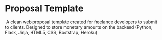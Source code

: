 # Proposal Template
<img src="https://media-exp1.licdn.com/dms/image/C562DAQFISrgpiliyuw/profile-treasury-image-shrink_1280_1280/0/1618687300187?e=1618855200&v=beta&t=wucX4VvZfnV4JO2UCEAt3Y776Tg5mk2w38JxCoXmSXA" alt="" />
A clean web proposal template created for freelance developers to submit to clients. Designed to store monetary amounts on the backend (Python, Flask, Jinja, HTML5, CSS, Bootstrap, Heroku)
